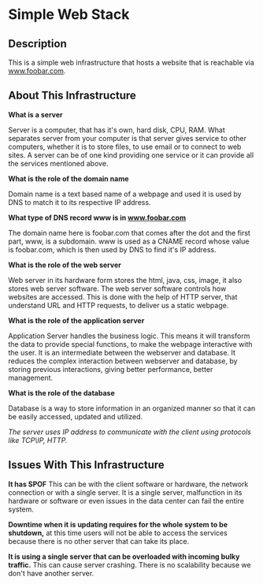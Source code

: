 # Simple Web Stack
## Description
This is a simple web infrastructure that hosts a website that is reachable via www.foobar.com.
## About This Infrastructure

**What is a server**

Server is a computer, that has it's own, hard disk, CPU, RAM. What separates server from your computer is that server gives service to other computers, whether it is to store files, to use email or to connect to web  sites. A server can be of one kind providing one service or it can provide all the services mentioned above.

**What is the role of the domain name**

Domain name is a text based name of a webpage and used it is used by DNS to match it to its respective IP address.

**What type of DNS record www is in www.foobar.com**

The domain name here is foobar.com that comes after the dot and the first part, www, is a subdomain. www is used as a CNAME record whose value is foobar.com, which is then used by DNS to find it's IP address.

**What is the role of the web server**

Web server in its hardware form stores the html, java, css, image, it also stores web server software. The web server software controls how websites are accessed. This is done with the help of HTTP server, that understand URL and HTTP requests, to deliver us a static webpage.

**What is the role of the application server**

Application Server handles the business logic. This means it will transform the data to provide special functions, to make the webpage interactive with the user. It is an intermediate between the webserver and database. It reduces the complex interaction between webserver and database, by storing previous interactions, giving better performance, better management.

**What is the role of the database**

Database is a way to store information in an organized manner so that it can be easily accessed, updated and utilized.

*The server uses IP address to communicate with the client using protocols like TCP\IP, HTTP.*

## Issues With This Infrastructure
  **It has SPOF**
  This can be with the client software or hardware, the network connection or with a single server. It is a single server, malfunction in its hardware or software or even issues in the data center can fail the entire system.

  **Downtime when it is updating requires for the whole system to be shutdown,**
  at this time users will not be able to access the services because there is no other server that can take its place.

  **It is using a single server that can be overloaded with incoming bulky traffic.**
  This can cause server crashing. There is no scalability because we don't have another server.
